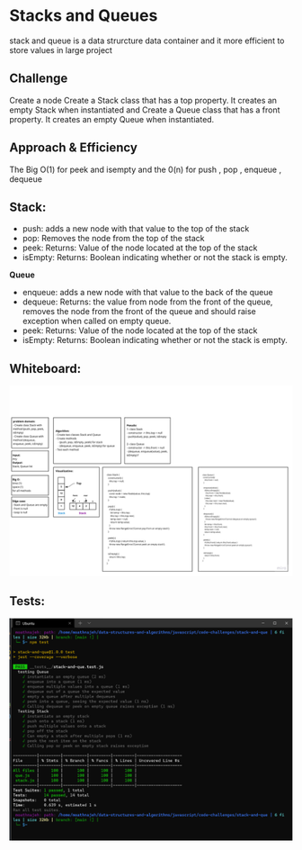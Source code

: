 # Stacks and Queues
stack and queue is a data strurcture data container and it more efficient to store values in large project

## Challenge
Create a node
Create a Stack class that has a top property. It creates an empty Stack when instantiated and
Create a Queue class that has a front property. It creates an empty Queue when instantiated.

## Approach & Efficiency
The Big O(1) for peek and isempty
and the 0(n) for push , pop , enqueue , dequeue

## Stack:
* push: adds a new node with that value to the top of the stack 
* pop: Removes the node from the top of the stack
* peek: Returns: Value of the node located at the top of the stack
* isEmpty: Returns: Boolean indicating whether or not the stack is empty.

**Queue**
* enqueue: adds a new node with that value to the back of the queue 
* dequeue: Returns: the value from node from the front of the queue, removes the node from the front of the queue and should raise exception when called on empty queue.
* peek: Returns: Value of the node located at the top of the stack
* isEmpty: Returns: Boolean indicating whether or not the stack is empty.


## Whiteboard:
![Whiteboard](./stack_queue.jpg)

## Tests:
![tests](./stackque_test.png)